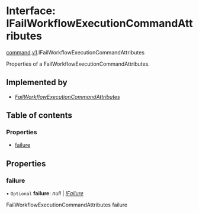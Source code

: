 # Interface: IFailWorkflowExecutionCommandAttributes

[command](../modules/proto.temporal.api.command.md).[v1](../modules/proto.temporal.api.command.v1.md).IFailWorkflowExecutionCommandAttributes

Properties of a FailWorkflowExecutionCommandAttributes.

## Implemented by

* [*FailWorkflowExecutionCommandAttributes*](../classes/proto.temporal.api.command.v1.failworkflowexecutioncommandattributes.md)

## Table of contents

### Properties

- [failure](proto.temporal.api.command.v1.ifailworkflowexecutioncommandattributes.md#failure)

## Properties

### failure

• `Optional` **failure**: *null* \| [*IFailure*](proto.temporal.api.failure.v1.ifailure.md)

FailWorkflowExecutionCommandAttributes failure
